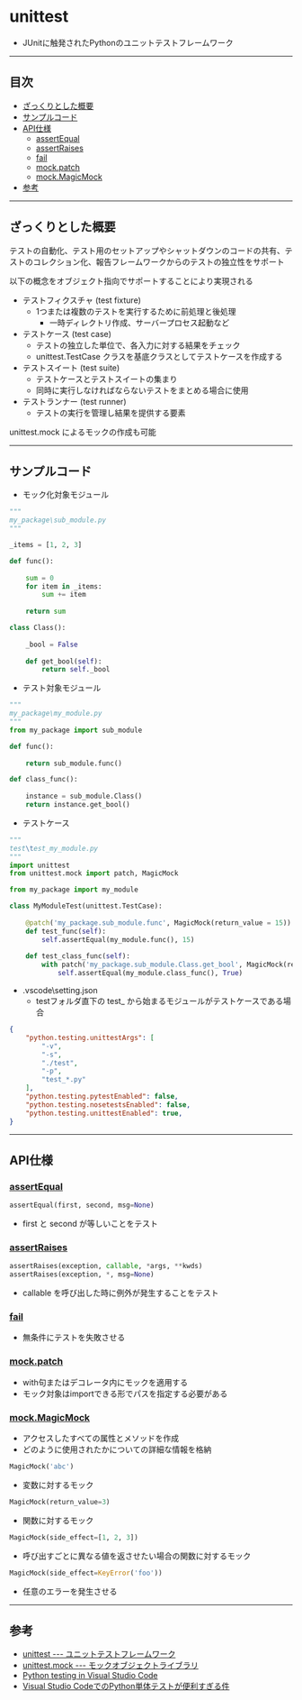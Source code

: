 # unittest
- JUnitに触発されたPythonのユニットテストフレームワーク

***
## 目次
- [ざっくりとした概要](#ざっくりとした概要)
- [サンプルコード](#サンプルコード)
- [API仕様](#api仕様)
  - [assertEqual](#assertequal)
  - [assertRaises](#assertraises)
  - [fail](#fail)
  - [mock.patch](#mockpatch)
  - [mock.MagicMock](#mockmagicmock)
- [参考](#参考)

***
## ざっくりとした概要
テストの自動化、テスト用のセットアップやシャットダウンのコードの共有、テストのコレクション化、報告フレームワークからのテストの独立性をサポート

以下の概念をオブジェクト指向でサポートすることにより実現される
- テストフィクスチャ (test fixture)
  - 1つまたは複数のテストを実行するために前処理と後処理
    - 一時ディレクトリ作成、サーバープロセス起動など
- テストケース (test case)
  - テストの独立した単位で、各入力に対する結果をチェック
  - unittest.TestCase クラスを基底クラスとしてテストケースを作成する
- テストスイート (test suite)
  - テストケースとテストスイートの集まり
  - 同時に実行しなければならないテストをまとめる場合に使用
- テストランナー (test runner)
  - テストの実行を管理し結果を提供する要素

unittest.mock によるモックの作成も可能

***
## サンプルコード
- モック化対象モジュール
``` python
"""
my_package\sub_module.py
"""

_items = [1, 2, 3]

def func():
    
    sum = 0
    for item in _items:
        sum += item
    
    return sum

class Class():
    
    _bool = False
    
    def get_bool(self):
        return self._bool
```
- テスト対象モジュール
``` python
"""
my_package\my_module.py
"""
from my_package import sub_module

def func():
    
    return sub_module.func()

def class_func():
    
    instance = sub_module.Class()
    return instance.get_bool()
```
- テストケース
``` python
"""
test\test_my_module.py
"""
import unittest
from unittest.mock import patch, MagicMock

from my_package import my_module

class MyModuleTest(unittest.TestCase):
    
    @patch('my_package.sub_module.func', MagicMock(return_value = 15))
    def test_func(self):
        self.assertEqual(my_module.func(), 15)
    
    def test_class_func(self):
        with patch('my_package.sub_module.Class.get_bool', MagicMock(return_value = True)) as get_bool:
            self.assertEqual(my_module.class_func(), True)
```
- .vscode\setting.json
  - testフォルダ直下の test_ から始まるモジュールがテストケースである場合
``` json
{
    "python.testing.unittestArgs": [
        "-v",
        "-s",
        "./test",
        "-p",
        "test_*.py"
    ],
    "python.testing.pytestEnabled": false,
    "python.testing.nosetestsEnabled": false,
    "python.testing.unittestEnabled": true,
}
```

***
## API仕様
### [assertEqual](https://docs.python.org/ja/3/library/unittest.html#unittest.TestCase.assertEqual)
``` python
assertEqual(first, second, msg=None)
```
- first と second が等しいことをテスト

### [assertRaises](https://docs.python.org/ja/3/library/unittest.html#unittest.TestCase.assertRaises)
``` python
assertRaises(exception, callable, *args, **kwds)
assertRaises(exception, *, msg=None)
```
- callable を呼び出した時に例外が発生することをテスト

### [fail](https://docs.python.org/ja/3/library/unittest.html#unittest.TestCase.fail)
- 無条件にテストを失敗させる

### [mock.patch](https://docs.python.org/ja/3/library/unittest.mock.html#unittest.mock.patch)
- with句またはデコレータ内にモックを適用する
- モック対象はimportできる形でパスを指定する必要がある

### [mock.MagicMock](https://docs.python.org/ja/3/library/unittest.mock.html#unittest.mock.MagicMock)
- アクセスしたすべての属性とメソッドを作成
- どのように使用されたかについての詳細な情報を格納
``` python
MagicMock('abc')
```
- 変数に対するモック
``` python
MagicMock(return_value=3)
```
- 関数に対するモック
``` python
MagicMock(side_effect=[1, 2, 3])
```
- 呼び出すごとに異なる値を返させたい場合の関数に対するモック
``` python
MagicMock(side_effect=KeyError('foo'))
```
- 任意のエラーを発生させる

***
## 参考
- [unittest --- ユニットテストフレームワーク](https://docs.python.org/ja/3/library/unittest.html)
- [unittest.mock --- モックオブジェクトライブラリ](https://docs.python.org/ja/3/library/unittest.mock.html)
- [Python testing in Visual Studio Code](https://code.visualstudio.com/docs/python/testing)
- [Visual Studio CodeでのPython単体テストが便利すぎる件](https://hiroronn.hatenablog.jp/entry/20180905/1536146652)
